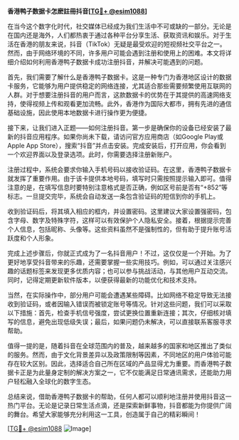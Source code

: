 **香港鸭子数据卡怎麽註冊抖音[[TG💪+ @esim1088](https://t.me/s/esim1088)]**

在当今这个数字化时代，社交媒体已经成为我们生活中不可或缺的一部分。无论是在国内还是海外，人们都热衷于通过各种平台分享生活、获取资讯和娱乐。对于生活在香港的朋友来说，抖音（TikTok）无疑是最受欢迎的短视频社交平台之一。然而，由于网络环境的不同，许多用户可能会遇到注册和使用上的困难。本文将详细介绍如何利用香港鸭子数据卡成功注册抖音，并解决可能遇到的问题。

首先，我们需要了解什么是香港鸭子数据卡。这是一种专门为香港地区设计的数据卡服务，它能够为用户提供稳定的网络连接，尤其适合那些需要频繁使用互联网的人群。对于想要注册抖音的用户而言，这款数据卡的优势在于其提供的高速网络支持，使得视频上传和观看更加流畅。此外，香港作为国际大都市，拥有先进的通信基础设施，因此使用本地数据卡进行操作更为便捷。

接下来，让我们进入正题——如何注册抖音。第一步是确保你的设备已经安装了最新的抖音应用程序。如果你尚未下载，请访问官方应用商店（如Google Play或Apple App Store），搜索“抖音”并点击安装。完成安装后，打开应用，你会看到一个欢迎界面以及登录选项。此时，你需要选择注册新账户。

注册过程中，系统会要求你输入手机号码以接收验证码。在这里，香港鸭子数据卡就发挥了重要作用。由于该卡提供本地号码，填写时只需按照提示输入即可。值得注意的是，在填写信息时要特别注意格式是否正确，例如区号前是否有“+852”等标志。一旦提交完毕，系统会自动发送一条包含验证码的短信到你的手机上。

收到验证码后，将其填入相应的框内，并设置密码。这里建议大家设置强密码，包含字母、数字及特殊字符，这样可以有效保护个人隐私安全。接着，根据提示完善个人信息，包括昵称、头像等。这些资料虽然不是强制性的，但有助于提升账号活跃度和个人形象。

完成上述步骤后，你就正式成为了一名抖音用户！不过，这仅仅是一个开始。为了更好地享受抖音带来的乐趣，还需要掌握一些实用技巧。例如，可以通过关注感兴趣的话题标签来发现更多优质内容；也可以参与挑战活动，与其他用户互动交流。同时，记得定期更新软件版本，以便获得最新的功能优化和技术支持。

当然，在实际操作中，部分用户可能会遭遇某些障碍。比如网络不稳定导致无法接收到验证码，或者因输入错误而被锁定账号等情况。针对这些问题，我们可以采取以下措施：首先，检查手机信号强度，尝试更换位置重新连接；其次，仔细核对填写的信息，避免出现低级失误；最后，如果问题仍未解决，可以直接联系客服寻求帮助。

值得一提的是，随着抖音在全球范围内的普及，越来越多的国家和地区推出了类似的服务。然而，由于文化背景差异以及政策限制等因素，不同地区的用户体验可能存在较大区别。因此，选择适合自己所在区域的产品显得尤为重要。而香港鸭子数据卡正是为此量身定制的解决方案之一，它不仅能满足日常通讯需求，还能助力用户轻松融入全球化的数字生态。

总结来说，借助香港鸭子数据卡的帮助，任何人都可以顺利地注册并使用抖音这一热门平台。无论是记录日常生活点滴，还是探索新鲜事物，抖音都能为你提供广阔的舞台。希望大家能够充分利用这一工具，创造属于自己的精彩瞬间！

[[TG💪+ @esim1088](https://t.me/s/esim1088) ![Image](https://i.postimg.cc/4NQfJmqS/Snipaste-2025-05-13-00-14-12.png)]